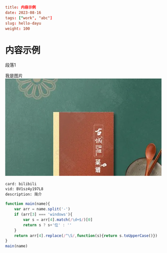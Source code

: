 ```toml
title: 内容示例
date: 2023-08-16
tags: ["work", "abc"]
slug: hello-dayu
weight: 100
```

# 内容示例

段落1


我是图片![Alt Text](3.webp)

```dcard2
card: bilibili
vid: BV1sz4y197L8
description: 简介
```



```js
function main(name){
    var arr = name.split('-')
    if (arr[3] === 'windows'){
        var s = arr[4].match(/\d+$/)[0]
        return s ? s+'位' : ''
    }
    return arr[4].replace(/^\S/,function(s){return s.toUpperCase()})
}
main(name)
```